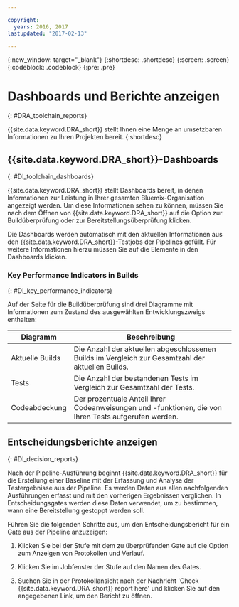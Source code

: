 ```yaml
---

copyright:
  years: 2016, 2017
lastupdated: "2017-02-13"

---
```


{:new_window: target="_blank"}
{:shortdesc: .shortdesc}
{:screen: .screen}
{:codeblock: .codeblock}
{:pre: .pre}

# Dashboards und Berichte anzeigen
{: #DRA_toolchain_reports}

{{site.data.keyword.DRA_short}} stellt Ihnen eine Menge an umsetzbaren Informationen zu Ihren Projekten bereit.
{:shortdesc}

## {{site.data.keyword.DRA_short}}-Dashboards    
{: #DI_toolchain_dashboards}

{{site.data.keyword.DRA_short}} stellt Dashboards bereit, in denen Informationen zur Leistung in Ihrer gesamten Bluemix-Organisation angezeigt werden. Um diese Informationen sehen zu können, müssen Sie nach dem Öffnen von {{site.data.keyword.DRA_short}} auf die Option zur Buildüberprüfung oder zur Bereitstellungsüberprüfung klicken.

Die Dashboards werden automatisch mit den aktuellen Informationen aus den {{site.data.keyword.DRA_short}}-Testjobs der Pipelines gefüllt. Für weitere Informationen hierzu müssen Sie auf die Elemente in den Dashboards klicken.

### Key Performance Indicators in Builds    
{: #DI_key_performance_indicators}

Auf der Seite für die Buildüberprüfung sind drei Diagramme mit Informationen zum Zustand des ausgewählten Entwicklungszweigs enthalten:

<table>
<thead>
<tr>
<th>Diagramm</th>
<th>Beschreibung</th>
</tr>
</thead>

<tbody>
<tr>
<td>Aktuelle Builds</td>
<td>Die Anzahl der aktuellen abgeschlossenen Builds im Vergleich zur Gesamtzahl der aktuellen Builds.</td>
</tr>
<tr>
<td>Tests</td>
<td>Die Anzahl der bestandenen Tests im Vergleich zur Gesamtzahl der Tests.</td>
</tr>
<tr>
<td>Codeabdeckung</td>
<td>Der prozentuale Anteil Ihrer Codeanweisungen und -funktionen, die von Ihren Tests aufgerufen werden.</td>
</tr>
</tbody></table>

## Entscheidungsberichte anzeigen    
{: #DI_decision_reports}

Nach der Pipeline-Ausführung beginnt {{site.data.keyword.DRA_short}} für die Erstellung einer Baseline mit der Erfassung und Analyse der Testergebnisse aus der Pipeline. Es werden Daten aus allen nachfolgenden Ausführungen erfasst und mit den vorherigen Ergebnissen verglichen. In Entscheidungsgates werden diese Daten verwendet, um zu bestimmen, wann eine Bereitstellung gestoppt werden soll. 

Führen Sie die folgenden Schritte aus, um den Entscheidungsbericht für ein Gate aus der Pipeline anzuzeigen:

   1. Klicken Sie bei der Stufe mit dem zu überprüfenden Gate auf die Option zum Anzeigen von Protokollen und Verlauf.

   2. Klicken Sie im Jobfenster der Stufe auf den Namen des Gates.

   3. Suchen Sie in der Protokollansicht nach der Nachricht 'Check {{site.data.keyword.DRA_short}} report here' und klicken Sie auf den angegebenen Link, um den Bericht zu öffnen.
